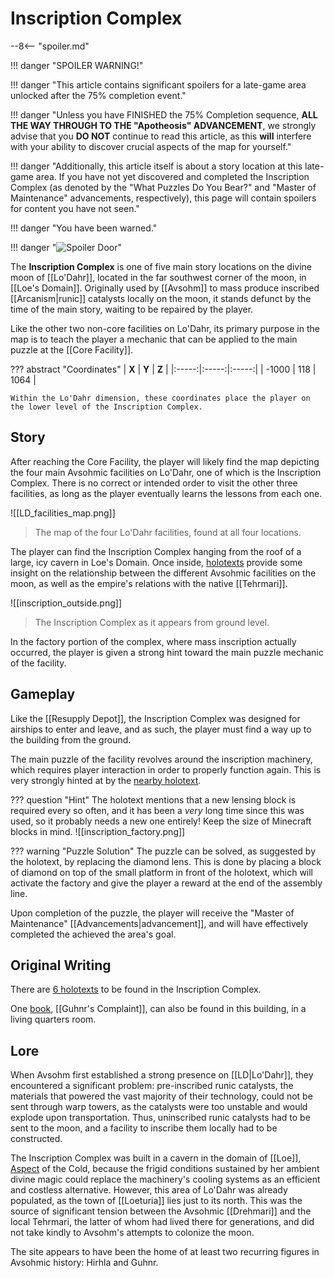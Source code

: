 # Inscription Complex

--8<-- "spoiler.md"

!!! danger "SPOILER WARNING!"

!!! danger "This article contains significant spoilers for a late-game area unlocked after the 75% completion event."

!!! danger "Unless you have FINISHED the 75% Completion sequence, **ALL THE WAY THROUGH TO THE "Apotheosis" ADVANCEMENT**, we strongly advise that you **DO NOT** continue to read this article, as this **will** interfere with your ability to discover crucial aspects of the map for yourself."

!!! danger "Additionally, this article itself is about a story location at this late-game area. If you have not yet discovered and completed the Inscription Complex (as denoted by the "What Puzzles Do You Bear?" and "Master of Maintenance" advancements, respectively), this page will contain spoilers for content you have not seen."

!!! danger "You have been warned."

!!! danger "![Spoiler Door](/assets/img/spoiler_door.png)"

The **Inscription Complex** is one of five main story locations on the divine moon of [[Lo'Dahr]], located in the far southwest corner of the moon, in [[Loe's Domain]]. Originally used by [[Avsohm]] to mass produce inscribed [[Arcanism|runic]] catalysts locally on the moon, it stands defunct by the time of the main story, waiting to be repaired by the player.

Like the other two non-core facilities on Lo'Dahr, its primary purpose in the map is to teach the player a mechanic that can be applied to the main puzzle at the [[Core Facility]]. 

??? abstract "Coordinates"
    | **X** | **Y** | **Z** |
    |:-----:|:-----:|:-----:|
    | -1000   |  118   | 1064  |

    Within the Lo'Dahr dimension, these coordinates place the player on the lower level of the Inscription Complex.

## Story
After reaching the Core Facility, the player will likely find the map depicting the four main Avsohmic facilities on Lo'Dahr, one of which is the Inscription Complex. There is no correct or intended order to visit the other three facilities, as long as the player eventually learns the lessons from each one. 

![[LD_facilities_map.png]]
> The map of the four Lo'Dahr facilities, found at all four locations.

The player can find the Inscription Complex hanging from the roof of a large, icy cavern in Loe's Domain. Once inside, [holotexts](/Story_and_Features/Holotexts/) provide some insight on the relationship between the different Avsohmic facilities on the moon, as well as the empire's relations with the native [[Tehrmari]]. 

![[inscription_outside.png]]
> The Inscription Complex as it appears from ground level.

In the factory portion of the complex, where mass inscription actually occurred, the player is given a strong hint toward the main puzzle mechanic of the facility.

## Gameplay
Like the [[Resupply Depot]], the Inscription Complex was designed for airships to enter and leave, and as such, the player must find a way up to the building from the ground.

The main puzzle of the facility revolves around the inscription machinery, which requires player interaction in order to properly function again. This is very strongly hinted at by the [nearby holotext](inscription_factory.md).

??? question "Hint"
    The holotext mentions that a new lensing block is required every so often, and it has been a *very* long time since this was used, so it probably needs a new one entirely! Keep the size of Minecraft blocks in mind.
    ![[inscription_factory.png]]

??? warning "Puzzle Solution"
    The puzzle can be solved, as suggested by the holotext, by replacing the diamond lens. This is done by placing a block of diamond on top of the small platform in front of the holotext, which will activate the factory and give the player a reward at the end of the assembly line.

Upon completion of the puzzle, the player will receive the "Master of Maintenance" [[Advancements|advancement]], and will have effectively completed the achieved the area's goal.

## Original Writing
There are [6 holotexts](/Story_and_Features/Holotexts/Post-75_Areas/Inscription_Complex/) to be found in the Inscription Complex.

One [book](/Lore/Books/), [[Guhnr's Complaint]], can also be found in this building, in a living quarters room.

## Lore
When Avsohm first established a strong presence on [[LD|Lo'Dahr]], they encountered a significant problem: pre-inscribed runic catalysts, the materials that powered the vast majority of their technology, could not be sent through warp towers, as the catalysts were too unstable and would explode upon transportation. Thus, uninscribed runic catalysts had to be sent to the moon, and a facility to inscribe them locally had to be constructed. 

The Inscription Complex was built in a cavern in the domain of [[Loe]], [Aspect](/Lore/Higher_Beings/Aspects/) of the Cold, because the frigid conditions sustained by her ambient divine magic could replace the machinery's cooling systems as an efficient and costless alternative. However, this area of Lo'Dahr was already populated, as the town of [[Loeturia]] lies just to its north. This was the source of significant tension between the Avsohmic [[Drehmari]] and the local Tehrmari, the latter of whom had lived there for generations, and did not take kindly to Avsohm's attempts to colonize the moon. 

The site appears to have been the home of at least two recurring figures in Avsohmic history: Hirhla and Guhnr.
